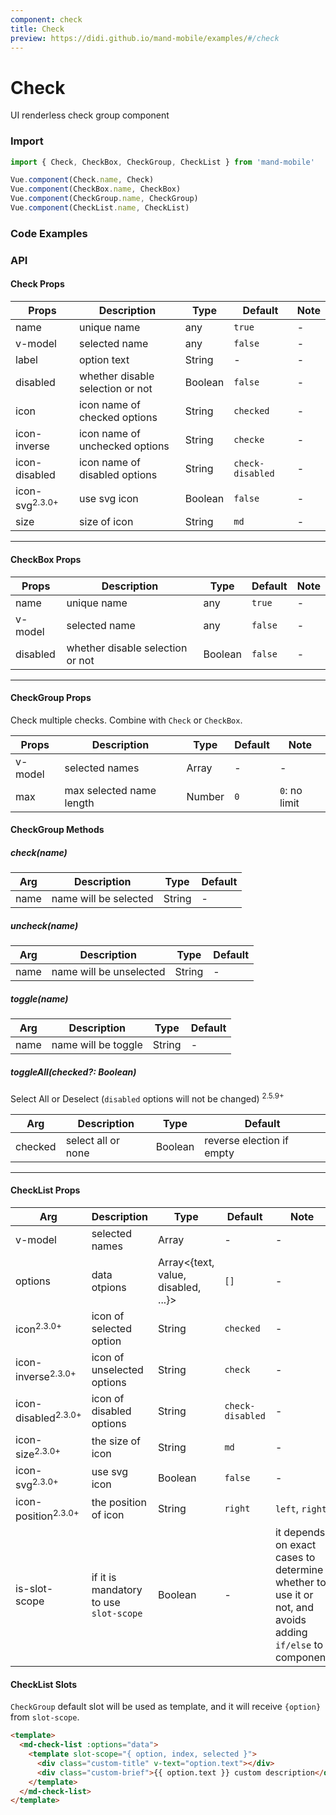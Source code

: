 ```yaml
---
component: check
title: Check
preview: https://didi.github.io/mand-mobile/examples/#/check
---
```


# Check


UI renderless check group component

### Import

```javascript
import { Check, CheckBox, CheckGroup, CheckList } from 'mand-mobile'

Vue.component(Check.name, Check)
Vue.component(CheckBox.name, CheckBox)
Vue.component(CheckGroup.name, CheckGroup)
Vue.component(CheckList.name, CheckList)
```

### Code Examples

<demo-wrapper
  src="src/packages/check/demo"
  :demos="demos"
/>

<script setup>
const demos = import.meta.globEager('../../../src/packages/check/demo/demo*.vue')
</script>

<!-- DEMO -->

### API

#### Check Props
| Props | Description | Type | Default | Note |
|----|-----|------|------|------|
|name|unique name|any|`true`|-|
|v-model|selected name|any|`false`|-|
|label|option text|String|-|-|
|disabled|whether disable selection or not|Boolean|`false`|-|
|icon|icon name of checked options|String|`checked`|-|
|icon-inverse|icon name of unchecked options|String|`checke`|-|
|icon-disabled|icon name of disabled options|String|`check-disabled`|-|
|icon-svg<sup class="version-after">2.3.0+</sup>|use svg icon|Boolean|`false`|-|
|size|size of icon|String|`md`|-|

---

#### CheckBox Props
| Props | Description | Type | Default | Note |
|----|-----|------|------|------|
|name|unique name|any|`true`|-|
|v-model|selected name|any|`false`|-|
|disabled|whether disable selection or not|Boolean|`false`|-|

---

#### CheckGroup Props
Check multiple checks. Combine with `Check` or `CheckBox`.

| Props | Description | Type | Default | Note |
|----|-----|------|------|------|
|v-model|selected names|Array|-|-|
|max|max selected name length|Number|`0`|`0`: no limit|

#### CheckGroup Methods

##### check(name)

| Arg | Description | Type | Default |
|----|-----|------|------|
|name|name will be selected|String|-|

##### uncheck(name)

| Arg | Description | Type | Default |
|----|-----|------|------|
|name|name will be unselected|String|-|

##### toggle(name)

| Arg | Description | Type | Default |
|----|-----|------|------|
|name|name will be toggle|String|-|

##### toggleAll(checked?: Boolean)
Select All or Deselect (`disabled` options will not be changed) <sup class="version-after">2.5.9+</sup>

| Arg | Description | Type | Default |
|----|-----|------|------|
|checked|select all or none|Boolean|reverse election if empty|

---

#### CheckList Props
| Arg | Description | Type | Default | Note |
|----|-----|------|------|------|
|v-model|selected names|Array|-|-|
|options|data otpions|Array<{text, value, disabled, ...}>|`[]`|-|
|icon<sup class="version-after">2.3.0+</sup>|icon of selected option|String|`checked`|-|
|icon-inverse<sup class="version-after">2.3.0+</sup>|icon of unselected options|String|`check`|-|
|icon-disabled<sup class="version-after">2.3.0+</sup>|icon of disabled options|String|`check-disabled`|-|
|icon-size<sup class="version-after">2.3.0+</sup>|the size of icon|String|`md`|-|
|icon-svg<sup class="version-after">2.3.0+</sup>|use svg icon|Boolean|`false`|-|
|icon-position<sup class="version-after">2.3.0+</sup>|the position of icon|String|`right`|`left`, `right`|
|is-slot-scope|if it is mandatory to use `slot-scope`|Boolean|-|it depends on exact cases to determine whether to use it or not, and avoids adding `if/else` to component|

#### CheckList Slots
`CheckGroup` default slot will be used as template, and it will receive `{option}` from `slot-scope`.

```html
<template>
  <md-check-list :options="data">
    <template slot-scope="{ option, index, selected }">
      <div class="custom-title" v-text="option.text"></div>
      <div class="custom-brief">{{ option.text }} custom description</div>
    </template>
  </md-check-list>
</template>
```
